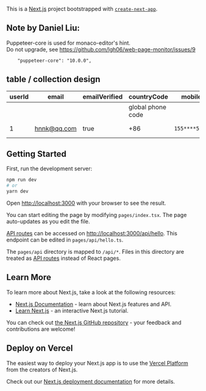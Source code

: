 This is a [Next.js](https://nextjs.org/) project bootstrapped with [`create-next-app`](https://github.com/vercel/next.js/tree/canary/packages/create-next-app).  

## Note by Daniel Liu:
Puppeteer-core is used for monaco-editor's hint.  
Do not upgrade, see https://github.com/lgh06/web-page-monitor/issues/9  
```
    "puppeteer-core": "10.0.0",
```

## table / collection design  
| userId | email| emailVerified  |countryCode | mobile | password(sha256) | oauthProvider |vipLevel | vipEnd | createdTime |
|---|---|---|---|---|---|---|---|---|---|
|   |   |   | global phone code   |  |  gitee or github  |  |     |    |
|1|hnnk@qq.com| true  |+86| `155****555*` |asdfasdf|gitee| null | null  |  2022-01-20T11:20:19.210Z  |

## Getting Started

First, run the development server:

```bash
npm run dev
# or
yarn dev
```

Open [http://localhost:3000](http://localhost:3000) with your browser to see the result.

You can start editing the page by modifying `pages/index.tsx`. The page auto-updates as you edit the file.

[API routes](https://nextjs.org/docs/api-routes/introduction) can be accessed on [http://localhost:3000/api/hello](http://localhost:3000/api/hello). This endpoint can be edited in `pages/api/hello.ts`.

The `pages/api` directory is mapped to `/api/*`. Files in this directory are treated as [API routes](https://nextjs.org/docs/api-routes/introduction) instead of React pages.

## Learn More

To learn more about Next.js, take a look at the following resources:

- [Next.js Documentation](https://nextjs.org/docs) - learn about Next.js features and API.
- [Learn Next.js](https://nextjs.org/learn) - an interactive Next.js tutorial.

You can check out [the Next.js GitHub repository](https://github.com/vercel/next.js/) - your feedback and contributions are welcome!

## Deploy on Vercel

The easiest way to deploy your Next.js app is to use the [Vercel Platform](https://vercel.com/new?utm_medium=default-template&filter=next.js&utm_source=create-next-app&utm_campaign=create-next-app-readme) from the creators of Next.js.

Check out our [Next.js deployment documentation](https://nextjs.org/docs/deployment) for more details.
